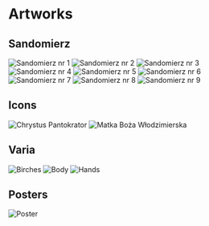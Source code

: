# Artworks

## Sandomierz

<img src="san_1.JPG" alt="Sandomierz nr 1">

<img src="san_2.JPG" alt="Sandomierz nr 2">

<img src="san_3.JPG" alt="Sandomierz nr 3">

<img src="san_4.JPG" alt="Sandomierz nr 4">

<img src="san_5.JPG" alt="Sandomierz nr 5">

<img src="san_6.JPG" alt="Sandomierz nr 6">

<img src="san_7.JPG" alt="Sandomierz nr 7">

<img src="san_8.JPG" alt="Sandomierz nr 8">

<img src="san_9.JPG" alt="Sandomierz nr 9">

## Icons

<img src="icon_1.JPEG" alt="Chrystus Pantokrator">

<img src="icon_2.jpeg" alt="Matka Boża Włodzimierska">

## Varia

<img src="brzozy.jpeg" alt="Birches">

<img src="postac.jpg" alt="Body">

<img src="rece.JPG" alt="Hands">

## Posters

<img src="stringtheory.jpg" alt="Poster">


